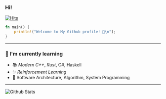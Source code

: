 ### Hi!
[![Hits](https://hits.seeyoufarm.com/api/count/incr/badge.svg?url=https://github.com/navierr/)](https://github.com/navierr/)
```rust
fn main() {
    println!("Welcome to My Github profile! 👋\n");
}
```
-----

### 🎯 I'm currently learning 
- 📚 *Modern C++*, *Rust*, C#, Haskell
- ✨ *Reinforcement Learning*
- 🎨 Software Architecture, Algorithm, System Programming
-----
![Github Stats](https://github-readme-stats.vercel.app/api?username=navierr&show_icons=true&title_color=3350A6&icon_color=F25E3D&text_color=4968A6&bg_color=F2F2F2&cache_seconds=3600)
<!--![Top Langs](https://github-readme-stats.vercel.app/api/top-langs/?username=navierr&layout=compact&title_color=3350A6&icon_color=F25E3D&text_color=4968A6&bg_color=F2F2F2)-->
